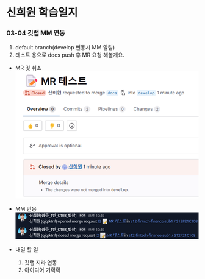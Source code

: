 # 신희원 학습일지
### 03-04 깃랩 MM 연동
1. default branch(develop 변동시 MM 알림)
2. 테스트 용으로 docs push 후 MR 요청 해볼게요.

- MR 및 취소
![alt text](mrTest.png)
- MM 반응
![alt text](mmtest.png)

- 내일 할 일
    1. 깃랩 지라 연동
    2. 아이디어 기획획